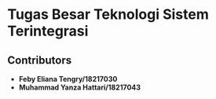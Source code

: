 # Tugas Besar Teknologi Sistem Terintegrasi

## Contributors
* **Feby Eliana Tengry/18217030**
* **Muhammad Yanza Hattari/18217043**


